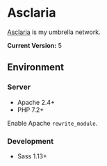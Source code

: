 # Asclaria

[Asclaria](https://asclaria.org) is my umbrella network.

**Current Version:** 5

## Environment

### Server

* Apache 2.4+
* PHP 7.2+

Enable Apache `rewrite_module`.

### Development

* Sass 1.13+